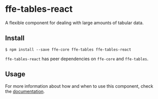 # ffe-tables-react

A flexible component for dealing with large amounts of tabular data.

## Install

```
$ npm install --save ffe-core ffe-tables ffe-tables-react
```

`ffe-tables-react` has peer dependencies on `ffe-core` and `ffe-tables`.

## Usage

For more information about how and when to use this component, check the [documentation](src/Table.md).
